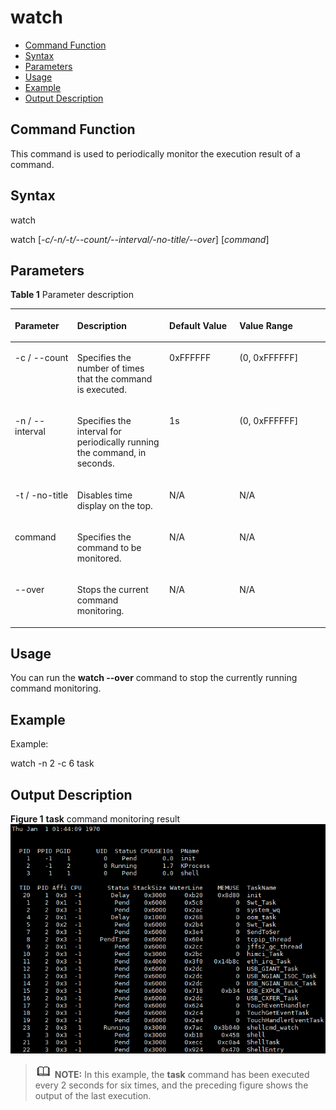 # watch<a name="EN-US_TOPIC_0000001134006258"></a>

-   [Command Function](#section20643141481314)
-   [Syntax](#section1075441721316)
-   [Parameters](#section1472810220135)
-   [Usage](#section186772414131)
-   [Example](#section4764192791314)
-   [Output Description](#section5791253155517)

## Command Function<a name="section20643141481314"></a>

This command is used to periodically monitor the execution result of a command.

## Syntax<a name="section1075441721316"></a>

watch

watch \[_-c/-n/-t/--count/--interval/-no-title/--over_\] \[_command_\]

## Parameters<a name="section1472810220135"></a>

**Table  1**  Parameter description

<a name="table966mcpsimp"></a>
<table><thead align="left"><tr id="row973mcpsimp"><th class="cellrowborder" valign="top" width="19.801980198019802%" id="mcps1.2.5.1.1"><p id="p975mcpsimp"><a name="p975mcpsimp"></a><a name="p975mcpsimp"></a>Parameter</p>
</th>
<th class="cellrowborder" valign="top" width="29.222922292229224%" id="mcps1.2.5.1.2"><p id="p977mcpsimp"><a name="p977mcpsimp"></a><a name="p977mcpsimp"></a>Description</p>
</th>
<th class="cellrowborder" valign="top" width="22.26222622262226%" id="mcps1.2.5.1.3"><p id="p979mcpsimp"><a name="p979mcpsimp"></a><a name="p979mcpsimp"></a>Default Value</p>
</th>
<th class="cellrowborder" valign="top" width="28.712871287128717%" id="mcps1.2.5.1.4"><p id="p981mcpsimp"><a name="p981mcpsimp"></a><a name="p981mcpsimp"></a>Value Range</p>
</th>
</tr>
</thead>
<tbody><tr id="row982mcpsimp"><td class="cellrowborder" valign="top" width="19.801980198019802%" headers="mcps1.2.5.1.1 "><p id="p984mcpsimp"><a name="p984mcpsimp"></a><a name="p984mcpsimp"></a>-c / --count</p>
</td>
<td class="cellrowborder" valign="top" width="29.222922292229224%" headers="mcps1.2.5.1.2 "><p id="p986mcpsimp"><a name="p986mcpsimp"></a><a name="p986mcpsimp"></a>Specifies the number of times that the command is executed.</p>
</td>
<td class="cellrowborder" valign="top" width="22.26222622262226%" headers="mcps1.2.5.1.3 "><p id="p988mcpsimp"><a name="p988mcpsimp"></a><a name="p988mcpsimp"></a>0xFFFFFF</p>
</td>
<td class="cellrowborder" valign="top" width="28.712871287128717%" headers="mcps1.2.5.1.4 "><p id="p990mcpsimp"><a name="p990mcpsimp"></a><a name="p990mcpsimp"></a>(0, 0xFFFFFF]</p>
</td>
</tr>
<tr id="row991mcpsimp"><td class="cellrowborder" valign="top" width="19.801980198019802%" headers="mcps1.2.5.1.1 "><p id="p993mcpsimp"><a name="p993mcpsimp"></a><a name="p993mcpsimp"></a>-n / --interval</p>
</td>
<td class="cellrowborder" valign="top" width="29.222922292229224%" headers="mcps1.2.5.1.2 "><p id="p995mcpsimp"><a name="p995mcpsimp"></a><a name="p995mcpsimp"></a>Specifies the interval for periodically running the command, in seconds.</p>
</td>
<td class="cellrowborder" valign="top" width="22.26222622262226%" headers="mcps1.2.5.1.3 "><p id="p997mcpsimp"><a name="p997mcpsimp"></a><a name="p997mcpsimp"></a>1s</p>
</td>
<td class="cellrowborder" valign="top" width="28.712871287128717%" headers="mcps1.2.5.1.4 "><p id="p999mcpsimp"><a name="p999mcpsimp"></a><a name="p999mcpsimp"></a>(0, 0xFFFFFF]</p>
</td>
</tr>
<tr id="row1000mcpsimp"><td class="cellrowborder" valign="top" width="19.801980198019802%" headers="mcps1.2.5.1.1 "><p id="p1002mcpsimp"><a name="p1002mcpsimp"></a><a name="p1002mcpsimp"></a>-t / -no-title</p>
</td>
<td class="cellrowborder" valign="top" width="29.222922292229224%" headers="mcps1.2.5.1.2 "><p id="p1004mcpsimp"><a name="p1004mcpsimp"></a><a name="p1004mcpsimp"></a>Disables time display on the top.</p>
</td>
<td class="cellrowborder" valign="top" width="22.26222622262226%" headers="mcps1.2.5.1.3 "><p id="p1006mcpsimp"><a name="p1006mcpsimp"></a><a name="p1006mcpsimp"></a>N/A</p>
</td>
<td class="cellrowborder" valign="top" width="28.712871287128717%" headers="mcps1.2.5.1.4 "><p id="p1008mcpsimp"><a name="p1008mcpsimp"></a><a name="p1008mcpsimp"></a>N/A</p>
</td>
</tr>
<tr id="row1009mcpsimp"><td class="cellrowborder" valign="top" width="19.801980198019802%" headers="mcps1.2.5.1.1 "><p id="p1011mcpsimp"><a name="p1011mcpsimp"></a><a name="p1011mcpsimp"></a>command</p>
</td>
<td class="cellrowborder" valign="top" width="29.222922292229224%" headers="mcps1.2.5.1.2 "><p id="p1013mcpsimp"><a name="p1013mcpsimp"></a><a name="p1013mcpsimp"></a>Specifies the command to be monitored.</p>
</td>
<td class="cellrowborder" valign="top" width="22.26222622262226%" headers="mcps1.2.5.1.3 "><p id="p1015mcpsimp"><a name="p1015mcpsimp"></a><a name="p1015mcpsimp"></a>N/A</p>
</td>
<td class="cellrowborder" valign="top" width="28.712871287128717%" headers="mcps1.2.5.1.4 "><p id="p1017mcpsimp"><a name="p1017mcpsimp"></a><a name="p1017mcpsimp"></a>N/A</p>
</td>
</tr>
<tr id="row1018mcpsimp"><td class="cellrowborder" valign="top" width="19.801980198019802%" headers="mcps1.2.5.1.1 "><p id="p1020mcpsimp"><a name="p1020mcpsimp"></a><a name="p1020mcpsimp"></a>--over</p>
</td>
<td class="cellrowborder" valign="top" width="29.222922292229224%" headers="mcps1.2.5.1.2 "><p id="p1022mcpsimp"><a name="p1022mcpsimp"></a><a name="p1022mcpsimp"></a>Stops the current command monitoring.</p>
</td>
<td class="cellrowborder" valign="top" width="22.26222622262226%" headers="mcps1.2.5.1.3 "><p id="p1024mcpsimp"><a name="p1024mcpsimp"></a><a name="p1024mcpsimp"></a>N/A</p>
</td>
<td class="cellrowborder" valign="top" width="28.712871287128717%" headers="mcps1.2.5.1.4 "><p id="p1026mcpsimp"><a name="p1026mcpsimp"></a><a name="p1026mcpsimp"></a>N/A</p>
</td>
</tr>
</tbody>
</table>

## Usage<a name="section186772414131"></a>

You can run the  **watch --over**  command to stop the currently running command monitoring.

## Example<a name="section4764192791314"></a>

Example:

watch  -n 2 -c 6 task

## Output Description<a name="section5791253155517"></a>

**Figure  1** **task**  command monitoring result<a name="fig125034159462"></a>  
![](figure/task-command-monitoring-result.png "task-command-monitoring-result")

>![](../public_sys-resources/icon-note.gif) **NOTE:** 
>In this example, the  **task**  command has been executed every 2 seconds for six times, and the preceding figure shows the output of the last execution.

